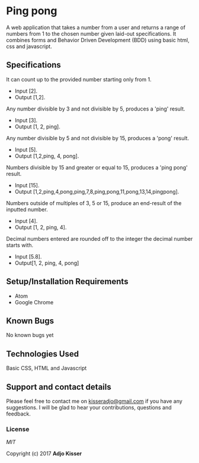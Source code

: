 # Ping pong

A web application that takes a number from a user and returns a range of numbers from 1 to the chosen number given laid-out specifications. It combines forms and Behavior Driven Development (BDD) using basic html, css and javascript.

## Specifications

It can count up to the provided number starting only from 1.

- Input [2].
- Output [1,2].

Any number divisible by 3 and not divisible by 5, produces a 'ping' result.

- Input [3].
- Output [1, 2, ping].

Any number divisible by 5 and not divisible by 15, produces a 'pong' result.

- Input [5].
- Output [1,2,ping, 4, pong].

Numbers divisible by 15 and greater or equal to 15, produces a 'ping pong' result.

- Input [15].
- Output [1,2,ping,4,pong,ping,7,8,ping,pong,11,pong,13,14,pingpong].

Numbers outside of multiples of 3, 5 or 15, produce an end-result of the inputted number.

- Input [4].
- Output [1, 2, ping, 4].

Decimal numbers entered are rounded off to the integer the decimal number starts with.

- Input [5.8].
- Output[1, 2, ping, 4, pong]

## Setup/Installation Requirements

- Atom
- Google Chrome

## Known Bugs

No known bugs yet

## Technologies Used

Basic CSS, HTML and Javascript

## Support and contact details

Please feel free to contact me on kisseradjo@gmail.com if you have any suggestions. I will be glad to hear your contributions, questions and feedback.

### License

_MIT_

Copyright (c) 2017 **Adjo Kisser**
